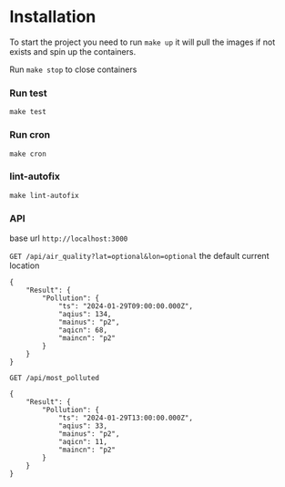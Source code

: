 # Installation

To start the project you need to run `make up` it will pull the images if not exists and spin up the containers.

Run `make stop` to close containers

### Run test

`make test`

### Run cron

`make cron`

### lint-autofix

`make lint-autofix`

### API

base url `http://localhost:3000`

`GET /api/air_quality?lat=optional&lon=optional` the default current location

```
{
	"Result": {
		"Pollution": {
			"ts": "2024-01-29T09:00:00.000Z",
			"aqius": 134,
			"mainus": "p2",
			"aqicn": 68,
			"maincn": "p2"
		}
	}
}
```

`GET /api/most_polluted`

```
{
	"Result": {
		"Pollution": {
			"ts": "2024-01-29T13:00:00.000Z",
			"aqius": 33,
			"mainus": "p2",
			"aqicn": 11,
			"maincn": "p2"
		}
	}
}
```
